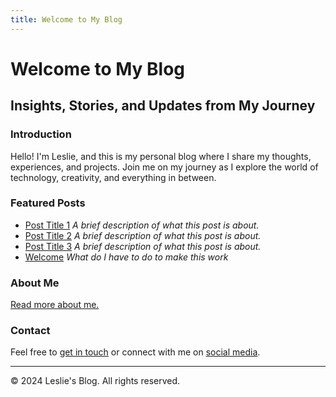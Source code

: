 ```yaml
---
title: Welcome to My Blog
---
```


# Welcome to My Blog
## Insights, Stories, and Updates from My Journey

### Introduction
Hello! I'm Leslie, and this is my personal blog where I share my thoughts, experiences, and projects. Join me on my journey as I explore the world of technology, creativity, and everything in between.

### Featured Posts
- [Post Title 1](#)
  *A brief description of what this post is about.*
- [Post Title 2](#)
  *A brief description of what this post is about.*
- [Post Title 3](#)
  *A brief description of what this post is about.*
- [Welcome](_posts/2024-10-04-test.md)
  *What do I have to do to make this work*

### About Me

[Read more about me.](about.md)

### Contact
Feel free to [get in touch](mailto:your-email@example.com) or connect with me on [social media](#).

---

© 2024 Leslie's Blog. All rights reserved.
